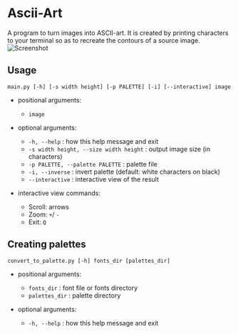 # Ascii-Art
A program to turn images into ASCII-art. It is created by printing characters to your terminal so as to recreate the contours of a source image.
![Screenshot](./example.png)

## Usage
```
main.py [-h] [-s width height] [-p PALETTE] [-i] [--interactive] image
```
- positional arguments:
  * `image`

- optional arguments:
  * `-h, --help` : how this help message and exit
  * `-s width height, --size width height` : output image size (in characters)
  * `-p PALETTE, --palette PALETTE` : palette file
  * `-i, --inverse` : invert palette (default: white characters on black)
  * `--interactive` : interactive view of the result

- interactive view commands:
    * Scroll: arrows
    * Zoom: `+`/ `-`
    * Exit: `Q`

## Сreating palettes
```
convert_to_palette.py [-h] fonts_dir [palettes_dir]
```
- positional arguments:
  * `fonts_dir` : font file or fonts directory
  * `palettes_dir` : palette directory

- optional arguments:
  * `-h, --help` : how this help message and exit
